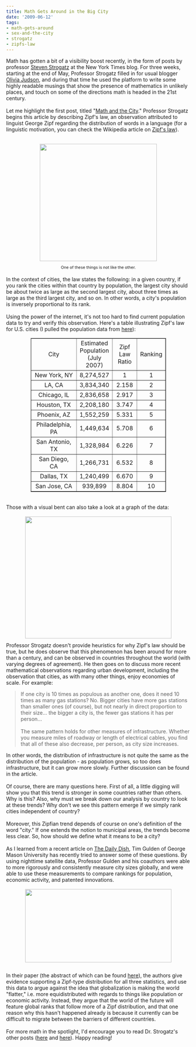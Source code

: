 ```yaml
---
title: Math Gets Around in the Big City
date: '2009-06-12'
tags:
- math-gets-around
- sex-and-the-city
- strogatz
- zipfs-law
---
```


Math has gotten a bit of a visibility boost recently, in the form of posts by professor <a href="http://tam.cornell.edu/faculty-bio.cfm?NetID=shs7">Steven Strogatz</a> at the New York Times blog.  For three weeks, starting at the end of May, Professor Strogatz filled in for usual blogger <a href="http://judson.blogs.nytimes.com/">Olivia Judson</a>, and during that time he used the platform to write some highly readable musings that show the presence of mathematics in unlikely places, and touch on some of the directions math is headed in the 21st century.<br /><br />Let me highlight the first post, titled "<a href="http://judson.blogs.nytimes.com/2009/05/19/math-and-the-city/">Math and the City</a>."  Professor Strogatz begins this article by describing Zipf's law, an observation attributed to linguist George Zipf regarding the distribution of words in a language (for a linguistic motivation, you can check the Wikipedia article on <a href="http://en.wikipedia.org/wiki/Zipf%27s_law">Zipf's law</a>).<br /><br /><div style="text-align: center;"><a onblur="try {parent.deselectBloggerImageGracefully();} catch(e) {}" href="http://2.bp.blogspot.com/_fM0L9abY3bo/SjMQMdHPraI/AAAAAAAAAPQ/3biz4-x0vUc/s1600-h/satc_l.jpg"><img style="margin: 0px auto 10px; display: block; text-align: center; cursor: pointer; width: 320px; height: 320px;" src="http://2.bp.blogspot.com/_fM0L9abY3bo/SjMQMdHPraI/AAAAAAAAAPQ/3biz4-x0vUc/s400/satc_l.jpg" alt="" id="BLOGGER_PHOTO_ID_5346634988778401186" border="0" /></a><span style="font-size:78%;">One of these things is not like the other.</span><br /></div><br />In the context of cities, the law states the following: in a given country, if you rank the cities within that country by population, the largest city should be about twice as large as the second largest city, about three times as large as the third largest city, and so on.  In other words, a city's population is inversely proportional to its rank.<br /><br />Using the power of the internet, it's not too hard to find current population data to try and verify this observation.  Here's a table illustrating Zipf's law for U.S. cities (I pulled the population data from <a href="http://www.infoplease.com/ipa/A0763098.html">here</a>):<br /><center><p><table style="text-align: left; width: 370px;" border="1" cellpadding="2" cellspacing="2">  <tbody>  <tr>  <td style="text-align: center; width: 134px;">City</td>  <td style="text-align: center; width: 82px;">Estimated Population (July 2007)</td>  <td style="text-align: center; width: 62px;">Zipf Law Ratio</td>  <td style="text-align: center; width: 56px;">Ranking</td>  </tr>  <tr>  <td style="text-align: center; width: 134px;">New York, NY</td>  <td style="text-align: center; width: 82px;">8,274,527</td>  <td style="text-align: center; width: 62px;">1</td>  <td style="text-align: center; width: 56px;">1</td>  </tr>  <tr>  <td style="text-align: center; width: 134px;">LA, CA</td>  <td style="text-align: center; width: 82px;">3,834,340</td>  <td style="text-align: center; width: 62px;">2.158</td>  <td style="text-align: center; width: 56px;">2</td>  </tr>  <tr>  <td style="text-align: center; width: 134px;">Chicago, IL</td>  <td style="text-align: center; width: 82px;">2,836,658</td>  <td style="text-align: center; width: 62px;">2.917</td>  <td style="text-align: center; width: 56px;">3</td>  </tr>  <tr>  <td style="text-align: center; width: 134px;">Houston, TX</td>  <td style="text-align: center; width: 82px;">2,208,180</td>  <td style="text-align: center; width: 62px;">3.747</td>  <td style="text-align: center; width: 56px;">4</td>  </tr>  <tr>  <td style="text-align: center; width: 134px;">Phoenix, AZ</td>  <td style="text-align: center; width: 82px;">1,552,259</td>  <td style="text-align: center; width: 62px;">5.331</td>  <td style="text-align: center; width: 56px;">5</td>  </tr>  <tr>  <td style="text-align: center; width: 134px;">Philadelphia, PA</td>  <td style="text-align: center; width: 82px;">1,449,634</td>  <td style="text-align: center; width: 62px;">5.708</td>  <td style="text-align: center; width: 56px;">6</td>  </tr>  <tr>  <td style="text-align: center; width: 134px;">San Antonio, TX</td>  <td style="text-align: center; width: 82px;">1,328,984</td>  <td style="text-align: center; width: 62px;">6.226</td>  <td style="text-align: center; width: 56px;">7</td>  </tr>  <tr>  <td style="text-align: center; width: 134px;">San Diego, CA</td>  <td style="text-align: center; width: 82px;">1,266,731</td>  <td style="text-align: center; width: 62px;">6.532</td>  <td style="text-align: center; width: 56px;">8</td>  </tr>  <tr>  <td style="text-align: center; width: 134px;">Dallas, TX</td>  <td style="text-align: center; width: 82px;">1,240,499</td>  <td style="text-align: center; width: 62px;">6.670</td>  <td style="text-align: center; width: 56px;">9</td>  </tr>  <tr>  <td style="text-align: center; width: 134px;">San Jose, CA</td>  <td style="text-align: center; width: 82px;">939,899</td>  <td style="text-align: center; width: 62px;">8.804</td>  <td style="text-align: center; width: 56px;">10</td>  </tr>  </tbody> </table> </p></center><br />Those with a visual bent can also take a look at a graph of the data:<br /><br /><a onblur="try {parent.deselectBloggerImageGracefully();} catch(e) {}" href="http://2.bp.blogspot.com/_fM0L9abY3bo/SjKYAflIkqI/AAAAAAAAAPI/AjEJQroIDeM/s1600-h/Picture+13.png"><img style="margin: 0px auto 10px; display: block; text-align: center; cursor: pointer; width: 400px; height: 333px;" src="http://2.bp.blogspot.com/_fM0L9abY3bo/SjKYAflIkqI/AAAAAAAAAPI/AjEJQroIDeM/s400/Picture+13.png" alt="" id="BLOGGER_PHOTO_ID_5346502841886872226" border="0" /></a>Professor Strogatz doesn't provide heuristics for why Zipf's law should be true, but he does observe that this phenomenon has been around for more than a century, and can be observed in countries throughout the world (with varying degrees of agreement).  He then goes on to discuss more recent mathematical observations regarding urban development, including the observation that cities, as with many other things, enjoy economies of scale.  For example:<br /><blockquote>If one city is 10 times as populous as another one, does it need 10 times as many gas stations? No. Bigger cities have more gas stations than smaller ones (of course), but not nearly in direct proportion to their size... the bigger a city is, the fewer gas stations it has per person...<br /><br />The same pattern holds for other measures of infrastructure. Whether you measure miles of roadway or length of electrical cables, you find that all of these also decrease, per person, as city size increases.</blockquote>In other words, the distribution of infrastructure is not quite the same as the distribution of the population - as population grows, so too does infrastructure, but it can grow more slowly.  Further discussion can be found in the article.<br /><br />Of course, there are many questions here. First of all, a little digging will show you that this trend is stronger in some countries rather than others.  Why is this?  Also, why must we break down our analysis by country to look at these trends?  Why don't we see this pattern emerge if we simply rank cities independent of country?<br /><br />Moreover, this Zipfian trend depends of course on one's definition of the word "city."  If one extends the notion to municipal areas, the trends become less clear.  So, how should we define what it means to be a city?<br /><br />As I learned from a recent article on <a href="http://andrewsullivan.theatlantic.com/the_daily_dish/2009/05/math-of-global-cities.html">The Daily Dish</a>, Tim Gulden of George Mason University has recently tried to answer some of these questions.  By using nighttime satellite data, Professor Gulden and his coauthors were able to more rigorously and consistently measure city sizes globally, and were able to use these measurements to compare rankings for population, economic activity, and patented innovations.<br /><br /><a onblur="try {parent.deselectBloggerImageGracefully();} catch(e) {}" href="http://2.bp.blogspot.com/_fM0L9abY3bo/SjMc01u1UZI/AAAAAAAAAPY/KyEuBVUtXl4/s1600-h/earth-at-night-off-website.jpg"><img style="margin: 0px auto 10px; display: block; text-align: center; cursor: pointer; width: 400px; height: 200px;" src="http://2.bp.blogspot.com/_fM0L9abY3bo/SjMc01u1UZI/AAAAAAAAAPY/KyEuBVUtXl4/s400/earth-at-night-off-website.jpg" alt="" id="BLOGGER_PHOTO_ID_5346648876721197458" border="0" /></a><br />In their paper (the abstract of which can be found <a href="http://cjres.oxfordjournals.org/cgi/content/abstract/1/3/459">here</a>), the authors give evidence supporting a Zipf-type distribution for all three statistics, and use this data to argue against the idea that globalization is making the world "flatter," i.e. more equidistributed with regards to things like population or economic activity.  Instead, they argue that the world of the future will feature global ranks that follow more of a Zipf distribution, and that one reason why this hasn't happened already is because it currently can be difficult to migrate between the barriers of different countries.<br /><br />For more math in the spotlight, I'd encourage you to read Dr. Strogatz's other posts (<a href="http://judson.blogs.nytimes.com/2009/05/26/guest-column-loves-me-loves-me-not-do-the-math/">here</a> and <a href="http://judson.blogs.nytimes.com/2009/06/02/guest-column-like-water-for-money/">here</a>).  Happy reading!
